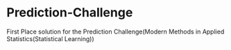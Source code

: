 # Prediction-Challenge

First Place solution for the Prediction Challenge(Modern Methods in Applied Statistics(Statistical Learning))

